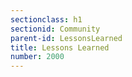 ```yaml
---
sectionclass: h1
sectionid: Community
parent-id: LessonsLearned
title: Lessons Learned
number: 2000
---
```

